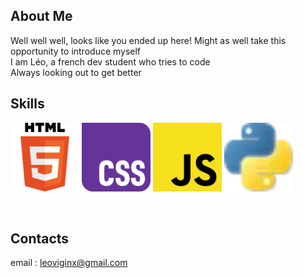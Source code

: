 ## About Me

Well well well, looks like you ended up here! Might as well take this opportunity to introduce myself
<br> I am Léo, a french dev student who tries to code 
<br> Always looking out to get better
<br>

## Skills
<img src="img/icon/html.png" width="110"> <img src="img/icon/css.png" width="110"> <img src="img/icon/js.png" width="110"> <img src="img/icon/python.png" width="110">

<br>

## Contacts
email : leoviginx@gmail.com

